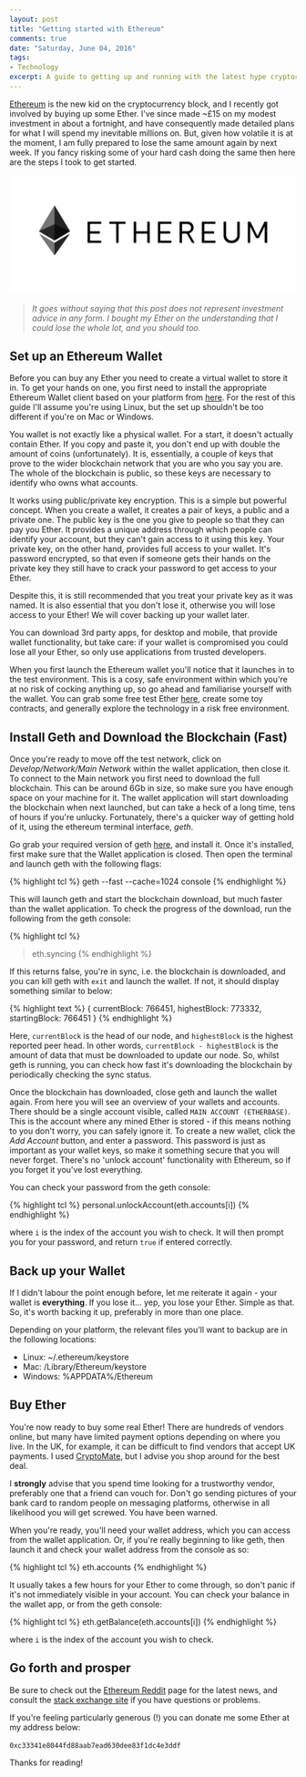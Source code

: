 ```yaml
---
layout: post
title: "Getting started with Ethereum"
comments: true
date: "Saturday, June 04, 2016"
tags:
- Technology
excerpt: A guide to getting up and running with the latest hype cryptocurrency
---
```


[Ethereum](https://www.ethereum.org) is the new kid on the cryptocurrency block, and I recently got involved by buying up some Ether. I've since made ~£15 on my modest investment in about a fortnight, and have consequently made detailed plans for what I will spend my inevitable millions on. But, given how volatile it is at the moment, I am fully prepared to lose the same amount again by next week. If you fancy risking some of your hard cash doing the same then here are the steps I took to get started.

![Ethereum](/images/eth_head.png)

> *It goes without saying that this post does not represent investment advice in any form. I bought my Ether on the understanding that I could lose the whole lot, and you should too.*


## Set up an Ethereum Wallet

Before you can buy any Ether you need to create a virtual wallet to store it in. To get your hands on one, you first need to install the appropriate Ethereum Wallet client based on your platform from [here](https://github.com/ethereum/mist/releases). For the rest of this guide I'll assume you're using Linux, but the set up shouldn't be too different if you're on Mac or Windows.

You wallet is not exactly like a physical wallet. For a start, it doesn't actually contain Ether. If you copy and paste it, you don't end up with double the amount of coins (unfortunately). It is, essentially, a couple of keys that prove to the wider blockchain network that you are who you say you are. The whole of the blockchain is public, so these keys are necessary to identify who owns what accounts.

It works using public/private key encryption. This is a simple but powerful concept. When you create a wallet, it creates a pair of keys, a public and a private one. The public key is the one you give to people so that they can pay you Ether. It provides a unique address through which people can identify your account, but they can't gain access to it using this key. Your private key, on the other hand, provides full access to your wallet. It's password encrypted, so that even if someone gets their hands on the private key they still have to crack your password to get access to your Ether.

Despite this, it is still recommended that you treat your private key as it was named. It is also essential that you don't lose it, otherwise you will lose access to your Ether! We will cover backing up your wallet later.

You can download 3rd party apps, for desktop and mobile, that provide wallet functionality, but take care: if your wallet is compromised you could lose all your Ether, so only use applications from trusted developers.

When you first launch the Ethereum wallet you'll notice that it launches in to the test environment. This is a cosy, safe environment within which you're at no risk of cocking anything up, so go ahead and familiarise yourself with the wallet. You can grab some free test Ether [here](https://test.ether.camp/), create some toy contracts, and generally explore the technology in a risk free environment.


## Install Geth and Download the Blockchain (Fast)

Once you're ready to move off the test network, click on *Develop/Network/Main Network* within the wallet application, then close it. To connect to the Main network you first need to download the full blockchain. This can be around 6Gb in size, so make sure you have enough space on your machine for it. The wallet application will start downloading the blockchain when next launched, but can take a heck of a long time, tens of hours if you're unlucky. Fortunately, there's a quicker way of getting hold of it, using the ethereum terminal interface, *geth*.

Go grab your required version of geth [here](https://www.ethereum.org/cli), and install it. Once it's installed, first make sure that the Wallet application is closed. Then open the terminal and launch geth with the following flags:

{% highlight tcl %}
geth --fast --cache=1024 console
{% endhighlight %}

This will launch geth and start the blockchain download, but much faster than the wallet application. To check the progress of the download, run the following from the geth console:

{% highlight tcl %}
> eth.syncing
{% endhighlight %}

If this returns false, you're in sync, i.e. the blockchain is downloaded, and you can kill geth with `exit` and launch the wallet. If not, it should display something similar to below:

{% highlight text %}
{
  currentBlock: 766451,
  highestBlock: 773332,
  startingBlock: 766451
}
{% endhighlight %}

Here, `currentBlock` is the head of our node, and `highestBlock` is the highest reported peer head. In other words, `currentBlock - highestBlock` is the amount of data that must be downloaded to update our node. So, whilst geth is running, you can check how fast it's downloading the blockchain by periodically checking the sync status.

Once the blockchain has downloaded, close geth and launch the wallet again. From here you will see an overview of your wallets and accounts. There should be a single account visible, called `MAIN ACCOUNT (ETHERBASE)`. This is the account where any mined Ether is stored - if this means nothing to you don't worry, you can safely ignore it. To create a new wallet, click the *Add Account* button, and enter a password. This password is just as important as your wallet keys, so make it something secure that you will never forget. There's no 'unlock account' functionality with Ethereum, so if you forget it you've lost everything.

You can check your password from the geth console:

{% highlight tcl %}
personal.unlockAccount(eth.accounts[i])
{% endhighlight %}

where `i` is the index of the account you wish to check. It will then prompt you for your password, and return `true` if entered correctly.

## Back up your Wallet

If I didn't labour the point enough before, let me reiterate it again - your wallet is **everything**. If you lose it... yep, you lose your Ether. Simple as that. So, it's worth backing it up, preferably in more than one place.

Depending on your platform, the relevant files you'll want to backup are in the following locations:

- Linux: ~/.ethereum/keystore
- Mac: /Library/Ethereum/keystore
- Windows: %APPDATA%/Ethereum

## Buy Ether

You're now ready to buy some real Ether! There are hundreds of vendors online, but many have limited payment options depending on where you live. In the UK, for example, it can be difficult to find vendors that accept UK payments. I used [CryptoMate](https://cryptomate.co.uk/buy-ethereum/), but I advise you shop around for the best deal.

I **strongly** advise that you spend time looking for a trustworthy vendor, preferably one that a friend can vouch for. Don't go sending pictures of your bank card to random people on messaging platforms, otherwise in all likelihood you will get screwed. You have been warned.

When you're ready, you'll need your wallet address, which you can access from the wallet application. Or, if you're really beginning to like geth, then launch it and check your wallet address from the console as so:

{% highlight tcl %}
eth.accounts
{% endhighlight %}

It usually takes a few hours for your Ether to come through, so don't panic if it's not immediately visible in your account. You can check your balance in the wallet app, or from the geth console:

{% highlight tcl %}
eth.getBalance(eth.accounts[i])
{% endhighlight %}

where `i` is the index of the account you wish to check.

## Go forth and prosper

Be sure to check out the [Ethereum Reddit](https://www.reddit.com/r/ethereum) page for the latest news, and consult the [stack exchange site](http://ethereum.stackexchange.com/) if you have questions or problems.

If you're feeling particularly generous (!) you can donate me some Ether at my address below:

`0xc33341e8044fd88aab7ead630dee83f1dc4e3ddf`

Thanks for reading!
